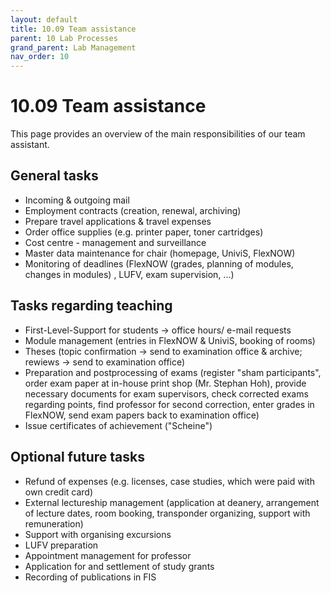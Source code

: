 ```yaml
---
layout: default
title: 10.09 Team assistance
parent: 10 Lab Processes
grand_parent: Lab Management
nav_order: 10
---
```


# 10.09 Team assistance

This page provides an overview of the main responsibilities of our team assistant.

## General tasks

- Incoming & outgoing mail
- Employment contracts (creation, renewal, archiving)
- Prepare travel applications & travel expenses
- Order office supplies (e.g. printer paper, toner cartridges)
- Cost centre - management and surveillance
- Master data maintenance for chair (homepage, UniviS, FlexNOW)
- Monitoring of deadlines (FlexNOW (grades, planning of modules, changes in modules) , LUFV, exam supervision, ...)

## Tasks regarding teaching

- First-Level-Support for students -> office hours/ e-mail requests
- Module management (entries in FlexNOW & UniviS, booking of rooms)
- Theses (topic confirmation -> send to examination office & archive; rewiews -> send to examination office)
- Preparation and postprocessing of exams (register "sham participants", order exam paper at in-house print shop (Mr. Stephan Hoh), provide necessary documents for exam supervisors, check corrected exams regarding points, find professor for second correction, enter grades in FlexNOW, send exam papers back to examination office)
- Issue certificates of achievement ("Scheine")

## Optional future tasks

- Refund of expenses (e.g. licenses, case studies, which were paid with own credit card)
- External lectureship management (application at deanery, arrangement of lecture dates, room booking, transponder organizing, support with remuneration)
- Support with organising excursions 
- LUFV preparation
- Appointment management for professor
- Application for and settlement of study grants
- Recording of publications in FIS
